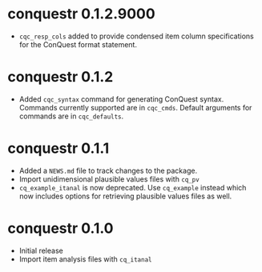 # conquestr 0.1.2.9000

* `cqc_resp_cols` added to provide condensed item column specifications for the ConQuest format statement.

# conquestr 0.1.2

* Added `cqc_syntax` command for generating ConQuest syntax.  Commands currently supported are in `cqc_cmds`. Default arguments for commands are in `cqc_defaults`.

# conquestr 0.1.1

* Added a `NEWS.md` file to track changes to the package.
* Import unidimensional plausible values files with `cq_pv`
* `cq_example_itanal` is now deprecated. Use `cq_example` instead which now includes options for retrieving plausible values files as well.

# conquestr 0.1.0

* Initial release
* Import item analysis files with `cq_itanal`

